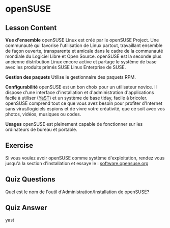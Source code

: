 # openSUSE

## Lesson Content

<b>Vue d'ensemble</b>
openSUSE Linux est créé par le openSUSE Project. Une communauté qui favorise l'utilisation de Linux partout, travaillant ensemble de façon ouverte, transparente et amicale dans le cadre de la communauté mondiale du Logiciel Libre et Open Source. openSUSE est la seconde plus ancienne distribution Linux encore active et partage le système de base avec les produits primés SUSE Linux Enterprise de SUSE.

<b>Gestion des paquets</b>
Utilise le gestionnaire des paquets RPM.

<b>Configurabilité</b>
openSUSE est un bon choix pour un utilisateur novice. Il dispose d'une interface d'installation et d'administration d'applications facile à utiliser (<a href="http://yast.github.io/">YaST</a>) et un système de base tiday, facile à bricoler. openSUSE comprend tout ce que vous avez besoin pour profiter d'Internet sans virus/logiciels espions et de vivre votre créativité, que ce soit avec vos photos, vidéos, musiques ou codes.

<b>Usages</b>
openSUSE est pleinement capable de fonctionner sur les ordinateurs de bureau et portable.

## Exercise

Si vous voulez avoir openSUSE comme système d'exploitation, rendez vous jusqu'à la section d'installation et essaye le : <a href='https://software.opensuse.org/'>software.opensuse.org</a>

## Quiz Questions

Quel est le nom de l'outil d'Administration/Installation de openSUSE?

## Quiz Answer

yast
